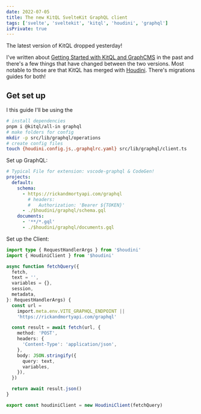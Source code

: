```yaml
---
date: 2022-07-05
title: The new KitQL SvelteKit GraphQL client
tags: ['svelte', 'sveltekit', 'kitql', 'houdini', 'graphql']
isPrivate: true
---
```


The latest version of KitQL dropped yesterday!

I've written about [Getting Started with KitQL and GraphCMS] in the
past and there's a few things that have changed between the two
versions. Most notable to those are that KitQL has merged with
[Houdini]. There's migrations guides for both!

## Get set up

I this guide I'll be using the

```bash
# install dependencies
pnpm i @kitql/all-in graphql
# make folders for config
mkdir -p src/lib/graphql/operations
# create config files
touch {houdini.config.js,.graphqlrc.yaml} src/lib/graphql/client.ts
```

Set up GraphQL:

```yaml
# Typical File for extension: vscode-graphql & CodeGen!
projects:
  default:
    schema:
      - https://rickandmortyapi.com/graphql
        # headers:
        #   Authorization: 'Bearer ${TOKEN}'
      - ./$houdini/graphql/schema.gql
    documents:
      - '**/*.gql'
      - ./$houdini/graphql/documents.gql
```

Set up the Client:

```ts
import type { RequestHandlerArgs } from '$houdini'
import { HoudiniClient } from '$houdini'

async function fetchQuery({
  fetch,
  text = '',
  variables = {},
  session,
  metadata,
}: RequestHandlerArgs) {
  const url =
    import.meta.env.VITE_GRAPHQL_ENDPOINT ||
    'https://rickandmortyapi.com/graphql'

  const result = await fetch(url, {
    method: 'POST',
    headers: {
      'Content-Type': 'application/json',
    },
    body: JSON.stringify({
      query: text,
      variables,
    }),
  })

  return await result.json()
}

export const houdiniClient = new HoudiniClient(fetchQuery)
```

<!-- Links -->

[getting started with kitql and graphcms]:
  http://localhost:3000/posts/getting-started-with-kitql-and-graphcms
[houdini]: https://www.houdinigraphql.com/
